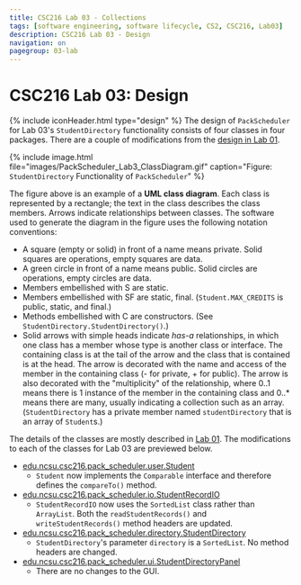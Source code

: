```yaml
---
title: CSC216 Lab 03 - Collections
tags: [software engineering, software lifecycle, CS2, CSC216, Lab03]
description: CSC216 Lab 03 - Design
navigation: on
pagegroup: 03-lab
---
```


# CSC216 Lab 03: Design
{% include iconHeader.html type="design" %}
The design of `PackScheduler` for Lab 03's `StudentDirectory` functionality consists of four classes in four packages.  There are a couple of modifications from the [design in Lab 01](../01-lab/01-lab-design).

{% include image.html file="images/PackScheduler_Lab3_ClassDiagram.gif" caption="Figure: `StudentDirectory` Functionality of `PackScheduler`" %} 

The figure above is an example of a **UML class diagram**. Each class is represented by a rectangle; the text in the class describes the class members. Arrows indicate relationships between classes. The software used to generate the diagram in the figure uses the following notation conventions:

  * A square (empty or solid) in front of a name means private. Solid squares are operations, empty squares are data.
  * A green circle in front of a name means public. Solid circles are operations, empty circles are data.
  * Members embellished with S are static. 
  * Members embellished with SF are static, final. (`Student.MAX_CREDITS` is public, static, and final.)
  * Methods embellished with C are constructors. (See `StudentDirectory.StudentDirectory()`.)
  * Solid arrows with simple heads indicate *has-a* relationships, in which one class has a member whose type is another class or interface. The containing class is at the tail of the arrow and the class that is contained is at the head. The arrow is decorated with the name and access of the member in the containing class (- for private, + for public). The arrow is also decorated with the "multiplicity" of the relationship, where 0..1 means there is 1 instance of the member in the containing class and 0..* means there are many, usually indicating a collection such as an array. (`StudentDirectory` has a private member named `studentDirectory` that is an array of `Student`s.)

The details of the classes are mostly described in [Lab 01](../01-lab/01-lab-design).  The modifications to each of the classes for Lab 03 are previewed below.

  * [edu.ncsu.csc216.pack_scheduler.user.Student](03-lab-student)
     * `Student` now implements the `Comparable` interface and therefore defines the `compareTo()` method.
  * [edu.ncsu.csc216.pack_scheduler.io.StudentRecordIO](03-lab-studentrecordio)
     * `StudentRecordIO` now uses the `SortedList` class rather than `ArrayList`.  Both the `readStudentRecords()` and `writeStudentRecords()` method headers are updated.
  * [edu.ncsu.csc216.pack_scheduler.directory.StudentDirectory](03-lab-studentdirectory)
     * `StudentDirectory`'s parameter `directory` is a `SortedList`.  No method headers are changed.
  * [edu.ncsu.csc216.pack_scheduler.ui.StudentDirectoryPanel](03-lab-test)
     * There are no changes to the GUI.


